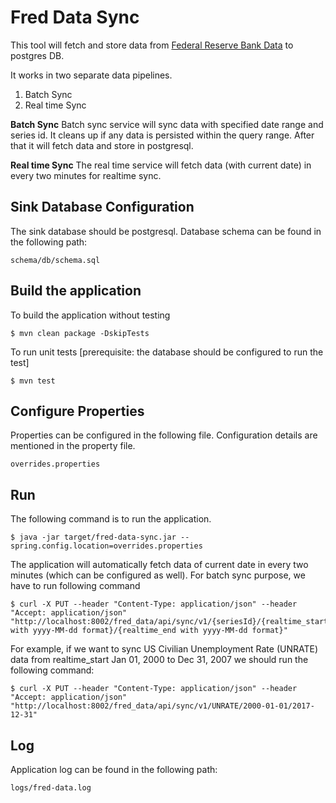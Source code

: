# Fred Data Sync

This tool will fetch and store data from [Federal Reserve Bank Data](https://research.stlouisfed.org/docs/api/fred/) to postgres DB. 

It works in two separate data pipelines.

1.  Batch Sync
2.  Real time Sync

**Batch Sync** Batch sync service will sync data with specified date range and series id. It cleans up if any data is persisted within the query range. After that it will fetch data and store in postgresql. 

**Real time Sync** The real time service will fetch data (with current date) in every two minutes for realtime sync. 

## Sink Database Configuration

The sink database should be postgresql. Database schema can be found in the following path:

	schema/db/schema.sql

## Build the application

To build the application without testing
	
	$ mvn clean package -DskipTests
	
To run unit tests [prerequisite: the database should be configured to run the test]

	$ mvn test

## Configure Properties

Properties can be configured in the following file. Configuration details are mentioned in the property file.

	overrides.properties

## Run

The following command is to run the application.

	$ java -jar target/fred-data-sync.jar --spring.config.location=overrides.properties
	
The application will automatically fetch data of current date in every two minutes (which can be configured as well). For batch sync purpose, we have to run following command

	$ curl -X PUT --header "Content-Type: application/json" --header "Accept: application/json" "http://localhost:8002/fred_data/api/sync/v1/{seriesId}/{realtime_start with yyyy-MM-dd format}/{realtime_end with yyyy-MM-dd format}" 
	
For example, if we want to sync US Civilian Unemployment Rate (UNRATE) data from realtime_start Jan 01, 2000 to Dec 31, 2007 we should run the following command:

	$ curl -X PUT --header "Content-Type: application/json" --header "Accept: application/json" "http://localhost:8002/fred_data/api/sync/v1/UNRATE/2000-01-01/2017-12-31"

## Log

Application log can be found in the following path:

	logs/fred-data.log

	
	